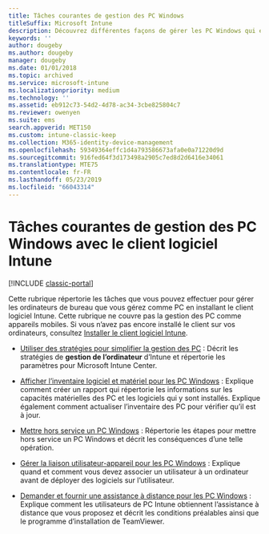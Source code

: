 ```yaml
---
title: Tâches courantes de gestion des PC Windows
titleSuffix: Microsoft Intune
description: Découvrez différentes façons de gérer les PC Windows qui exécutent le client logiciel Intune.
keywords: ''
author: dougeby
ms.author: dougeby
manager: dougeby
ms.date: 01/01/2018
ms.topic: archived
ms.service: microsoft-intune
ms.localizationpriority: medium
ms.technology: ''
ms.assetid: eb912c73-54d2-4d78-ac34-3cbe825804c7
ms.reviewer: owenyen
ms.suite: ems
search.appverid: MET150
ms.custom: intune-classic-keep
ms.collection: M365-identity-device-management
ms.openlocfilehash: 59349364effc1d4a793586673afa0e0a71220d9d
ms.sourcegitcommit: 916fed64f3d173498a2905c7ed8d2d6416e34061
ms.translationtype: MTE75
ms.contentlocale: fr-FR
ms.lasthandoff: 05/23/2019
ms.locfileid: "66043314"
---
```

# <a name="common-windows-pc-management-tasks-with-the-intune-software-client"></a>Tâches courantes de gestion des PC Windows avec le client logiciel Intune

[!INCLUDE [classic-portal](includes/classic-portal.md)]

Cette rubrique répertorie les tâches que vous pouvez effectuer pour gérer les ordinateurs de bureau que vous gérez comme PC en installant le client logiciel Intune. Cette rubrique ne couvre pas la gestion des PC comme appareils mobiles. Si vous n’avez pas encore installé le client sur vos ordinateurs, consultez [Installer le client logiciel Intune](install-the-windows-pc-client-with-microsoft-intune.md).


- [Utiliser des stratégies pour simplifier la gestion des PC](use-policies-to-simplify-windows-pc-management.md) : Décrit les stratégies de **gestion de l’ordinateur** d’Intune et répertorie les paramètres pour Microsoft Intune Center.

- [Afficher l’inventaire logiciel et matériel pour les PC Windows](view-hardware-and-software-inventory-for-windows-pcs-in-microsoft-intune.md) : Explique comment créer un rapport qui répertorie les informations sur les capacités matérielles des PC et les logiciels qui y sont installés. Explique également comment actualiser l’inventaire des PC pour vérifier qu’il est à jour.

- [Mettre hors service un PC Windows](retire-a-windows-pc-with-microsoft-intune.md) : Répertorie les étapes pour mettre hors service un PC Windows et décrit les conséquences d’une telle opération.

- [Gérer la liaison utilisateur-appareil pour les PC Windows](manage-user-device-linking-for-windows-pcs-with-microsoft-intune.md) : Explique quand et comment vous devez associer un utilisateur à un ordinateur avant de déployer des logiciels sur l’utilisateur.

- [Demander et fournir une assistance à distance pour les PC Windows](request-and-provide-remote-assistance-for-windows-pcs-in-microsoft-intune.md) : Explique comment les utilisateurs de PC Intune obtiennent l’assistance à distance que vous proposez et décrit les conditions préalables ainsi que le programme d’installation de TeamViewer.


